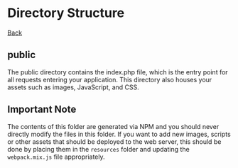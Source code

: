 # Directory Structure

[Back](../README.MD)

## public

The public directory contains the index.php file, which is the entry point for all requests 
entering your application. This directory also houses your assets such as images, JavaScript, 
and CSS.

## Important Note

The contents of this folder are generated via NPM and you should never directly modify the files 
in this folder. If you want to add new images, scripts or other assets that should be deployed
to the web server, this should be done by placing them in the `resources` folder and updating
the `webpack.mix.js` file appropriately.


